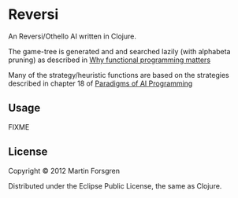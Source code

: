 # Reversi

An Reversi/Othello AI written in Clojure.

The game-tree is generated and and searched lazily (with alphabeta pruning)
as described in
[Why functional programming matters](http://www.cse.chalmers.se/~rjmh/Papers/whyfp.html)

Many of the strategy/heuristic functions are based on the strategies described
in chapter 18 of [Paradigms of AI Programming](http://norvig.com/paip.html)

## Usage

FIXME

## License

Copyright © 2012 Martin Forsgren

Distributed under the Eclipse Public License, the same as Clojure.

